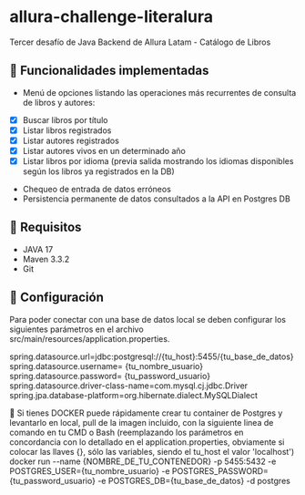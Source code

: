 # allura-challenge-literalura
Tercer desafío de Java Backend de Allura Latam - Catálogo de Libros
 

## 🎯 Funcionalidades implementadas
- Menú de opciones listando las operaciones más recurrentes de consulta de libros y autores:
 - [x] Buscar libros por título
 - [x] Listar libros registrados
 - [x] Listar autores registrados
 - [x] Listar autores vivos en un determinado año
 - [x] Listar libros por idioma (previa salida mostrando los idiomas disponibles según los libros ya registrados en la DB)
- Chequeo de entrada de datos erróneos
- Persistencia permanente de datos consultados a la API en Postgres DB
 
## 🔎 Requisitos
- JAVA 17
- Maven 3.3.2
- Git

## 🔩 Configuración
Para poder conectar con una base de datos local se deben configurar los siguientes parámetros en el archivo src/main/resources/application.properties.

spring.datasource.url=jdbc:postgresql://{tu_host}:5455/{tu_base_de_datos}
spring.datasource.username= {tu_nombre_usuario} 
spring.datasource.password= {tu_password_usuario}
spring.datasource.driver-class-name=com.mysql.cj.jdbc.Driver
spring.jpa.database-platform=org.hibernate.dialect.MySQLDialect

🤘 Si tienes DOCKER puede rápidamente crear tu container de Postgres y levantarlo en local, pull de la imagen incluido, con la siguiente linea de comando en tu CMD o Bash 
(reemplazando los parámetros en concordancia con lo detallado en el application.properties, obviamente si colocar las llaves {}, sólo las variables, siendo el tu_host el valor 'localhost')
docker run --name {NOMBRE_DE_TU_CONTENEDOR} -p 5455:5432 -e POSTGRES_USER={tu_nombre_usuario} -e POSTGRES_PASSWORD={tu_password_usuario} -e POSTGRES_DB={tu_base_de_datos} -d postgres
 
